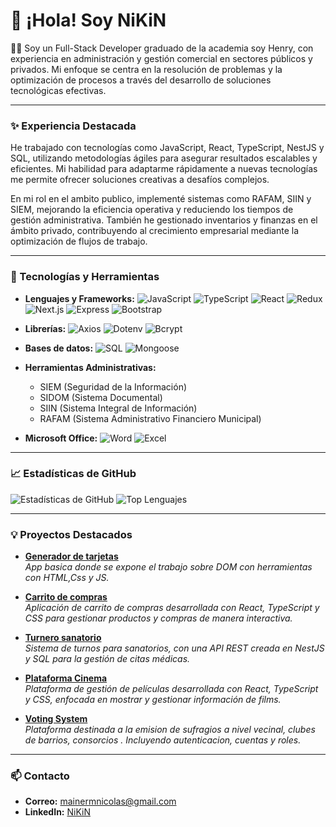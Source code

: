 # 👋 ¡Hola! Soy NiKiN



  👨‍💻  Soy un Full-Stack Developer graduado de la academia soy Henry, con experiencia en administración y gestión comercial en sectores públicos y privados. Mi enfoque se centra en la resolución de problemas y la optimización de procesos a través del desarrollo de soluciones tecnológicas efectivas.

---

### ✨ Experiencia Destacada

He trabajado con tecnologías como JavaScript, React, TypeScript, NestJS y SQL, utilizando metodologías ágiles para asegurar resultados escalables y eficientes. Mi habilidad para adaptarme rápidamente a nuevas tecnologías me permite ofrecer soluciones creativas a desafíos complejos.

En mi rol en el ambito publico, implementé sistemas como RAFAM, SIIN y SIEM, mejorando la eficiencia operativa y reduciendo los tiempos de gestión administrativa. También he gestionado inventarios y finanzas en el ámbito privado, contribuyendo al crecimiento empresarial mediante la optimización de flujos de trabajo.

---

### 🚀 Tecnologías y Herramientas

- **Lenguajes y Frameworks:**
  ![JavaScript](https://img.shields.io/badge/JavaScript-F7DF1E.svg?style=flat&logo=javascript&logoColor=black)
  ![TypeScript](https://img.shields.io/badge/TypeScript-007ACC.svg?style=flat&logo=typescript&logoColor=white)
  ![React](https://img.shields.io/badge/React-61DAFB.svg?style=flat&logo=react&logoColor=black)
  ![Redux](https://img.shields.io/badge/Redux-764ABC.svg?style=flat&logo=redux&logoColor=white)
  ![Next.js](https://img.shields.io/badge/Next.js-000000.svg?style=flat&logo=nextdotjs&logoColor=white)
  ![Express](https://img.shields.io/badge/Express-000000.svg?style=flat&logo=express&logoColor=white)
  ![Bootstrap](https://img.shields.io/badge/Bootstrap-7952B3.svg?style=flat&logo=bootstrap&logoColor=white)

  
- **Librerías:**
  ![Axios](https://img.shields.io/badge/Axios-5A29E4.svg?style=flat&logo=axios&logoColor=white)
  ![Dotenv](https://img.shields.io/badge/Dotenv-ECD53F.svg?style=flat&logo=dotenv&logoColor=black)
  ![Bcrypt](https://img.shields.io/badge/Bcrypt-339933.svg?style=flat&logo=bcrypt&logoColor=white)


- **Bases de datos:**
  ![SQL](https://img.shields.io/badge/SQL-4479A1.svg?style=flat&logo=sql&logoColor=white)
  ![Mongoose](https://img.shields.io/badge/Mongoose-47A248.svg?style=flat&logo=mongodb&logoColor=white)

- **Herramientas Administrativas:**
  - SIEM (Seguridad de la Información)
  - SIDOM (Sistema Documental)
  - SIIN (Sistema Integral de Información)
  - RAFAM (Sistema Administrativo Financiero Municipal)

- **Microsoft Office:**
  ![Word](https://img.shields.io/badge/Word-2B579A.svg?style=flat&logo=microsoft-word&logoColor=white)
  ![Excel](https://img.shields.io/badge/Excel-217346.svg?style=flat&logo=microsoft-excel&logoColor=white)


---

### 📈 Estadísticas de GitHub
![Estadísticas de GitHub](https://github-readme-stats.vercel.app/api?username=nmainer&show_icons=true&theme=radical)
![Top Lenguajes](https://github-readme-stats.vercel.app/api/top-langs/?username=nmainer&layout=compact&theme=radical)

---

### 💡 Proyectos Destacados

- [**Generador de tarjetas**](https://proyect-n-1-dom.vercel.app/)  
  *App basica donde se expone el trabajo sobre DOM con herramientas con HTML,Css y JS.*

- [**Carrito de compras**](https://github.com/nmainer/NestJs--Carrito-compras)  
  *Aplicación de carrito de compras desarrollada con React, TypeScript y CSS para gestionar productos y compras de manera interactiva.*

- [**Turnero sanatorio**](https://turnero-sanatorio.vercel.app/)  
  *Sistema de turnos para sanatorios, con una API REST creada en NestJS y SQL para la gestión de citas médicas.*
  
- [**Plataforma Cinema**](https://cinema-azure-iota.vercel.app/)  
  *Plataforma de gestión de películas desarrollada con React, TypeScript y CSS, enfocada en mostrar y gestionar información de films.*
  
- [**Voting System**](https://proyecto-modulo5.vercel.app)  
  *Plataforma destinada a la emision de sufragios a nivel vecinal, clubes de barrios, consorcios . Incluyendo autenticacion, cuentas y roles.*

---

### 📫 Contacto
- **Correo:** mainermnicolas@gmail.com
- **LinkedIn:** [NiKiN](https://www.linkedin.com/in/nicolas-matias-mainer-95706a208/)
